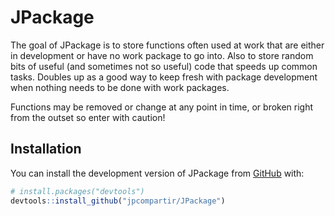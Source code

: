 # JPackage

<!-- badges: start -->
<!-- badges: end -->

The goal of JPackage is to store functions often used at work that are either in development or have no work package to go into. Also to store random bits of useful (and sometimes not so useful) code that speeds up common tasks. Doubles up as a good way to keep fresh with  package development when nothing needs to be done with work packages.

Functions may be removed or change at any point in time, or broken right from the outset so enter with caution!

## Installation

You can install the development version of JPackage from [GitHub](https://github.com/) with:

``` r
# install.packages("devtools")
devtools::install_github("jpcompartir/JPackage")
```
